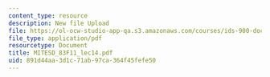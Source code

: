 ```yaml
---
content_type: resource
description: New file Upload
file: https://ol-ocw-studio-app-qa.s3.amazonaws.com/courses/ids-900-doctoral-seminar-in-engineering-systems-fall-2011/891d44aa3d1c71ab97ca364f45fefe50_MITESD_83F11_lec14.pdf
file_type: application/pdf
resourcetype: Document
title: MITESD_83F11_lec14.pdf
uid: 891d44aa-3d1c-71ab-97ca-364f45fefe50
---
```

